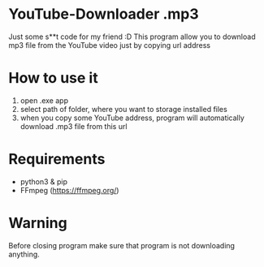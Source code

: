 # YouTube-Downloader .mp3
Just some s**t code for my friend :D
This program allow you to download mp3 file from the YouTube video just by copying url address

# How to use it
1. open .exe app
2. select path of folder, where you want to storage installed files
3. when you copy some YouTube address, program will automatically download .mp3 file from this url

# Requirements
* python3 & pip
* FFmpeg (https://ffmpeg.org/)

# Warning
Before closing program make sure that program is not downloading anything.